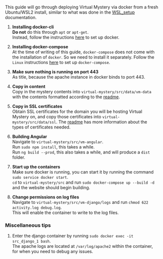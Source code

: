 This guide will go through deploying Virtual Mystery via docker from a fresh Ubuntu/WSL2 install, similar to what was done in the [WSL_setup](https://github.com/utmandrew/virtual-mystery/tree/master/docs/WSL_setup "WSL setup documentation") documentation.

1. **Installing docker-cli**  
    **Do not** do this through `apt` or `apt-get`.  
    Instead, follow the instructions [here](https://docs.docker.com/engine/install/ubuntu/ "Docker Ubuntu setup") to set up docker.

2. **Installing docker-compose**  
    At the time of writing of this guide, `docker-compose` does not come with the installation of `docker`. So we need to install it separately. Follow the `Linux` instructions [here](https://docs.docker.com/compose/install/ "Docker compose setup") to set up `docker-compose`.

3. **Make sure nothing is running on port 443**  
    As title, because the apache instance in docker binds to port 443.

4. **Copy in content**  
    Copy in the mystery contents into `virtual-mystery/src/data/vm-data` with the contents formatted according to the [readme](https://github.com/utmandrew/virtual-mystery/blob/master/src/data/vm-data/readme.txt "contents readme").

5. **Copy in SSL certificates**  
    Obtain SSL certificates for the domain you will be hosting Virtual Mystery on, and copy those certificates into `virtual-mystery/src/data/ssl`. The [readme](https://github.com/utmandrew/virtual-mystery/blob/master/src/data/ssl/readme.txt "ssl certificates readme") has more information about the types of certificates needed.

6. **Building Angular**  
    Navigate to `virtual-mystery/src/vm-angular`.  
    Run `sudo npm install`, this takes a while.  
    Run `ng build --prod`, this also takes a while, and will produce a `dist` folder.

7. **Start up the containers**  
    Make sure docker is running, you can start it by running the command `sudo service docker start`.  
    `cd` to `virtual-mystery/src` and run `sudo docker-compose up --build -d` and the website should begin building.

8. **Change permissions on log files**  
    Navigate to `virtual-mystery/src/vm-django/logs` and run `chmod 622 activity.log debug.log`.  
    This will enable the container to write to the log files.

### Miscellaneous tips
1. Enter the django container by running `sudo docker exec -it src_django_1 bash`.  
    The apache logs are located at `/var/log/apache2` within the container, for when you need to debug any issues.
